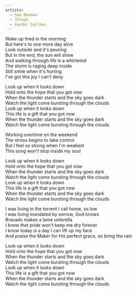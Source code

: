 ```yaml
---
artists:
  - Sam Bowman
  - JSteph
  - Xander Sallows
---
```

Wake up tired in the morning  
But here's to one more day alive  
Look outside and it's pouring  
But in the end, the sun will shine  
And walking through life is a whirlwind  
The storm is raging deep inside  
Still smile when it's hurting  
I've got this joy I can't deny  
  
Look up when it looks down  
Hold onto the hope that you got now  
When the thunder starts and the sky goes dark  
Watch the light come bursting through the clouds  
Look up when it looks down  
This life is a gift that you got now  
When the thunder starts and the sky goes dark  
Watch the light come bursting through the clouds  
  
Working overtime on the weekend  
The stress begins to take control  
But I feel so strong when I'm weakest  
This song won't stop inside my soul  
  
Look up when it looks down  
Hold onto the hope that you got now  
When the thunder starts and the sky goes dark  
Watch the light come bursting through the clouds  
Look up when it looks down  
This life is a gift that you got now  
When the thunder starts and the sky goes dark  
Watch the light come bursting through the clouds  
  
I was living in the torrent I call home, so low  
I was living inundated by sorrow, God knows  
Bravado makes a lame umbrella  
I know that pride won't keep me dry forever  
I know today is a day I can lift up my face  
And praise the Maker for His perfect grace, so bring the rain  
  
Look up when it looks down  
Hold onto the hope that you got now  
When the thunder starts and the sky goes dark  
Watch the light come bursting through the clouds  
Look up when it looks down  
This life is a gift that you got now  
When the thunder starts and the sky goes dark  
Watch the light come bursting through the clouds